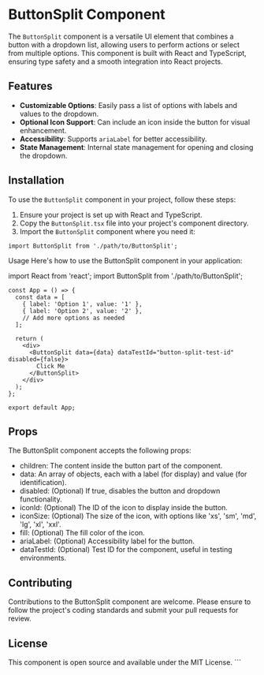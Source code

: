 # ButtonSplit Component

The `ButtonSplit` component is a versatile UI element that combines a button with a dropdown list, allowing users to perform actions or select from multiple options. This component is built with React and TypeScript, ensuring type safety and a smooth integration into React projects.

## Features

- **Customizable Options**: Easily pass a list of options with labels and values to the dropdown.
- **Optional Icon Support**: Can include an icon inside the button for visual enhancement.
- **Accessibility**: Supports `ariaLabel` for better accessibility.
- **State Management**: Internal state management for opening and closing the dropdown.

## Installation

To use the `ButtonSplit` component in your project, follow these steps:

1. Ensure your project is set up with React and TypeScript.
2. Copy the `ButtonSplit.tsx` file into your project's component directory.
3. Import the `ButtonSplit` component where you need it:

```tsx
import ButtonSplit from './path/to/ButtonSplit';
```

Usage
Here's how to use the ButtonSplit component in your application:

import React from 'react';
import ButtonSplit from './path/to/ButtonSplit';

```tsx
const App = () => {
  const data = [
    { label: 'Option 1', value: '1' },
    { label: 'Option 2', value: '2' },
    // Add more options as needed
  ];

  return (
    <div>
      <ButtonSplit data={data} dataTestId="button-split-test-id" disabled={false}>
        Click Me
      </ButtonSplit>
    </div>
  );
};

export default App;
```

## Props

The ButtonSplit component accepts the following props:

- children: The content inside the button part of the component.
- data: An array of objects, each with a label (for display) and value (for identification).
- disabled: (Optional) If true, disables the button and dropdown functionality.
- iconId: (Optional) The ID of the icon to display inside the button.
- iconSize: (Optional) The size of the icon, with options like 'xs', 'sm', 'md', 'lg', 'xl', 'xxl'.
- fill: (Optional) The fill color of the icon.
- ariaLabel: (Optional) Accessibility label for the button.
- dataTestId: (Optional) Test ID for the component, useful in testing environments.

## Contributing

Contributions to the ButtonSplit component are welcome. Please ensure to follow the project's coding standards and submit your pull requests for review.

## License

This component is open source and available under the MIT License. ```
